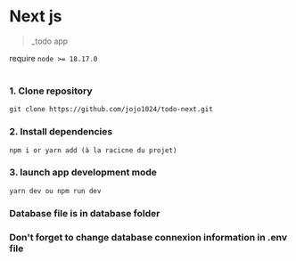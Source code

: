 # Next js 
>_todo app

require `node >= 18.17.0`
<br>
<br>

### 1. Clone repository
    git clone https://github.com/jojo1024/todo-next.git


### 2. Install dependencies
```
npm i or yarn add (à la racicne du projet)
```	

### 3. launch app development mode
    yarn dev ou npm run dev 


### Database file is in database folder
### Don't forget to change database connexion information in .env file




